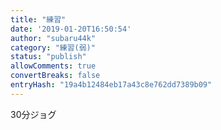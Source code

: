 ```yaml
---
title: "練習"
date: '2019-01-20T16:50:54'
author: "subaru44k"
category: "練習(弱)"
status: "publish"
allowComments: true
convertBreaks: false
entryHash: "19a4b12484eb17a43c8e762dd7389b09"
---
```

30分ジョグ
